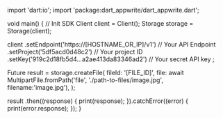 import 'dart:io';
import 'package:dart_appwrite/dart_appwrite.dart';

void main() { // Init SDK
  Client client = Client();
  Storage storage = Storage(client);

  client
    .setEndpoint('https://[HOSTNAME_OR_IP]/v1') // Your API Endpoint
    .setProject('5df5acd0d48c2') // Your project ID
    .setKey('919c2d18fb5d4...a2ae413da83346ad2') // Your secret API key
  ;

  Future result = storage.createFile(
    fileId: '[FILE_ID]',
    file: await MultipartFile.fromPath('file', './path-to-files/image.jpg', filename:'image.jpg'),
  );

  result
    .then((response) {
      print(response);
    }).catchError((error) {
      print(error.response);
  });
}
